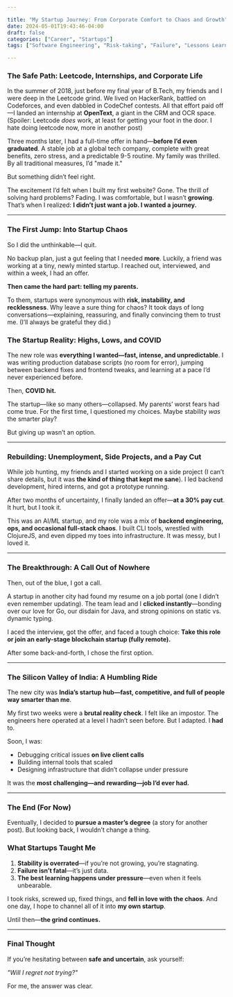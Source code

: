 ```yaml
---  

title: "My Startup Journey: From Corporate Comfort to Chaos and Growth"  
date: 2024-05-01T19:43:46-04:00  
draft: false  
categories: ["Career", "Startups"]  
tags: ["Software Engineering", "Risk-taking", "Failure", "Lessons Learned"]  

---  
```


### **The Safe Path: Leetcode, Internships, and Corporate Life**  

In the summer of 2018, just before my final year of B.Tech, my friends and I were deep in the Leetcode grind. We lived on HackerRank, battled on Codeforces, and even dabbled in CodeChef contests. All that effort paid off—I landed an internship at **OpenText**, a giant in the CRM and OCR space. (Spoiler: Leetcode *does* work, at least for getting your foot in the door. I hate doing leetcode now, more in another post)  

Three months later, I had a full-time offer in hand—**before I’d even graduated**. A stable job at a global tech company, complete with great benefits, zero stress, and a predictable 9-5 routine. My family was thrilled. By all traditional measures, I’d "made it."  

But something didn’t feel right.  

The excitement I’d felt when I built my first website? Gone. The thrill of solving hard problems? Fading. I was comfortable, but I wasn’t **growing**. That’s when I realized: **I didn’t just want a job. I wanted a journey.**  

---  

### **The First Jump: Into Startup Chaos**  

So I did the unthinkable—I quit.  

No backup plan, just a gut feeling that I needed **more**. Luckily, a friend was working at a tiny, newly minted startup. I reached out, interviewed, and within a week, I had an offer.  

**Then came the hard part: telling my parents.**  

To them, startups were synonymous with **risk, instability, and recklessness**. Why leave a sure thing for chaos? It took days of long conversations—explaining, reassuring, and finally convincing them to trust me. (I’ll always be grateful they did.)  

### **The Startup Reality: Highs, Lows, and COVID**  

The new role was **everything I wanted—fast, intense, and unpredictable**. I was writing production database scripts (no room for error), jumping between backend fixes and frontend tweaks, and learning at a pace I’d never experienced before.  

Then, **COVID hit.**  

The startup—like so many others—collapsed. My parents’ worst fears had come true. For the first time, I questioned my choices. Maybe stability *was* the smarter play?  

But giving up wasn’t an option.  

---  

### **Rebuilding: Unemployment, Side Projects, and a Pay Cut**  

While job hunting, my friends and I started working on a side project (I can’t share details, but it was **the kind of thing that kept me sane**). I led backend development, hired interns, and got a prototype running.  

After two months of uncertainty, I finally landed an offer—**at a 30% pay cut**. It hurt, but I took it.  

This was an AI/ML startup, and my role was a mix of **backend engineering, ops, and occasional full-stack chaos**. I built CLI tools, wrestled with ClojureJS, and even dipped my toes into infrastructure. It was messy, but I loved it.  

---  

### **The Breakthrough: A Call Out of Nowhere**  

Then, out of the blue, I got a call.  

A startup in another city had found my resume on a job portal (one I didn’t even remember updating). The team lead and I **clicked instantly**—bonding over our love for Go, our disdain for Java, and strong opinions on static vs. dynamic typing.  

I aced the interview, got the offer, and faced a tough choice: **Take this role or join an early-stage blockchain startup (fully remote).**  

After some back-and-forth, I chose the first option.  

---  

### **The Silicon Valley of India: A Humbling Ride**  

The new city was **India’s startup hub—fast, competitive, and full of people way smarter than me**.  

My first two weeks were a **brutal reality check**. I felt like an impostor. The engineers here operated at a level I hadn’t seen before. But I adapted. I **had** to.  

Soon, I was:  

- Debugging critical issues **on live client calls**  
- Building internal tools that scaled  
- Designing infrastructure that didn’t collapse under pressure  

It was the **most challenging—and rewarding—job I’d ever had.**  

---  

### **The End (For Now)**  

Eventually, I decided to **pursue a master’s degree** (a story for another post). But looking back, I wouldn’t change a thing.  

### **What Startups Taught Me**  

1. **Stability is overrated**—if you’re not growing, you’re stagnating.  
2. **Failure isn’t fatal**—it’s just data.  
3. **The best learning happens under pressure**—even when it feels unbearable.  

I took risks, screwed up, fixed things, and **fell in love with the chaos**. And one day, I hope to channel all of it into **my own startup**.  

Until then—**the grind continues.**  

---  

### **Final Thought**  

If you’re hesitating between **safe and uncertain**, ask yourself:  

*"Will I regret not trying?"*  

For me, the answer was clear.  
